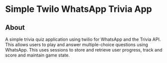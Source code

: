 # Simple Twilo WhatsApp Trivia App

## About

A simple trivia quiz application using twilio for WhatsApp and the Trivia API. This allows users to play and answer multiple-choice questions using WhatsApp. This uses sessions to store and retrieve user progress, track and score and maintain game state.
